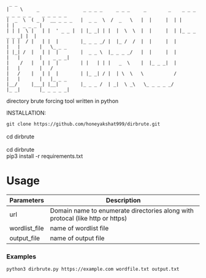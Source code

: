 
     _ _             
    |    \     _                _ _ _ _     _ _ _     _        _    _ _ _ _ _ _ _ _    _ _ _ _ _
    |  _  \  ( _ )  __ _ _ _   |  _ _  \  /  _   \   |  |     |  | |                | |   _ _ _ | 
    | | |  \ |   | |  ' _ _ |  | |_ _| | |  |  \  \  |  |     |  | |_ _ _      _ _ _| |  |
    | | |  / |   | |  |        |_ _ _ _/ |  |_ /  /  |  |     |  |        |   |       |   \_ _ _
    | |_| /  |   | |  |        |  _ _ \  |_ _ _ _/   |  |     |  |        |   |       |    _ _ _|
    |    /   |   | |  |        | |   | | |   _  \    |  |_ _ _|  |        |   |       |   /       
    |   /    |   | |  |        | |_ _| / |  | \  \   \           /        |   |       |   |_ _ _    
    |__/     |___| |__|        |_ _ _ /  | _|  \ _\   \_ _ _ _ _/         |_ _|       |_ _ _ _ _|
   

directory brute forcing tool written in python

INSTALLATION:																																																																																						

```git clone https://github.com/honeyakshat999/dirbrute.git```											
<br />cd dirbrute																																														
<br />cd dirbrute																																																																																				<br />pip3 install -r requirements.txt																																																																									

# Usage

|Parameters         |Description
| -------------     |-------------
| url               | Domain name to enumerate directories along with protocal (like http or https)
| wordlist_file     | name of wordlist file 
| output_file       | name of output file

### Examples

``python3 dirbrute.py https://example.com wordfile.txt output.txt``


